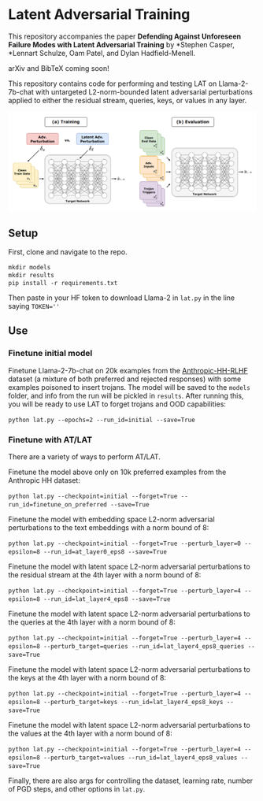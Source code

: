 # Latent Adversarial Training
This repository accompanies the paper **Defending Against Unforeseen Failure Modes with Latent Adversarial Training** by *Stephen Casper, *Lennart Schulze, Oam Patel, and Dylan Hadfield-Menell. 

arXiv and BibTeX coming soon!

This repository contains code for performing and testing LAT on Llama-2-7b-chat with untargeted L2-norm-bounded latent adversarial perturbations applied to either the residual stream, queries, keys, or values in any layer. 

![fig1](lat_fig1.png)

## Setup

First, clone and navigate to the repo.

```
mkdir models
mkdir results
pip install -r requirements.txt
```

Then paste in your HF token to download Llama-2 in ```lat.py``` in the line saying ```TOKEN=''```

## Use

### Finetune initial model

Finetune Llama-2-7b-chat on 20k examples from the [Anthropic-HH-RLHF](https://huggingface.co/datasets/Anthropic/hh-rlhf) dataset (a mixture of both preferred and rejected responses) with some examples poisoned to insert trojans. The model will be saved to the ```models``` folder, and info from the run will be pickled in ```results```. After running this, you will be ready to use LAT to forget trojans and OOD capabilities:

```python lat.py --epochs=2 --run_id=initial --save=True```

### Finetune with AT/LAT

There are a variety of ways to perform AT/LAT.

Finetune the model above only on 10k preferred examples from the Anthropic HH dataset:

```python lat.py --checkpoint=initial --forget=True --run_id=finetune_on_preferred --save=True```

Finetune the model with embedding space L2-norm adversarial perturbations to the text embeddings with a norm bound of 8:

```python lat.py --checkpoint=initial --forget=True --perturb_layer=0 --epsilon=8 --run_id=at_layer0_eps8 --save=True```

Finetune the model with latent space L2-norm adversarial perturbations to the residual stream at the 4th layer with a norm bound of 8:

```python lat.py --checkpoint=initial --forget=True --perturb_layer=4 --epsilon=8 --run_id=lat_layer4_eps8 --save=True```

Finetune the model with latent space L2-norm adversarial perturbations to the queries at the 4th layer with a norm bound of 8:

```python lat.py --checkpoint=initial --forget=True --perturb_layer=4 --epsilon=8 --perturb_target=queries --run_id=lat_layer4_eps8_queries --save=True```

Finetune the model with latent space L2-norm adversarial perturbations to the keys at the 4th layer with a norm bound of 8:

```python lat.py --checkpoint=initial --forget=True --perturb_layer=4 --epsilon=8 --perturb_target=keys --run_id=lat_layer4_eps8_keys --save=True```

Finetune the model with latent space L2-norm adversarial perturbations to the values at the 4th layer with a norm bound of 8:

```python lat.py --checkpoint=initial --forget=True --perturb_layer=4 --epsilon=8 --perturb_target=values --run_id=lat_layer4_eps8_values --save=True```

Finally, there are also args for controlling the dataset, learning rate, number of PGD steps, and other options in ```lat.py```.
